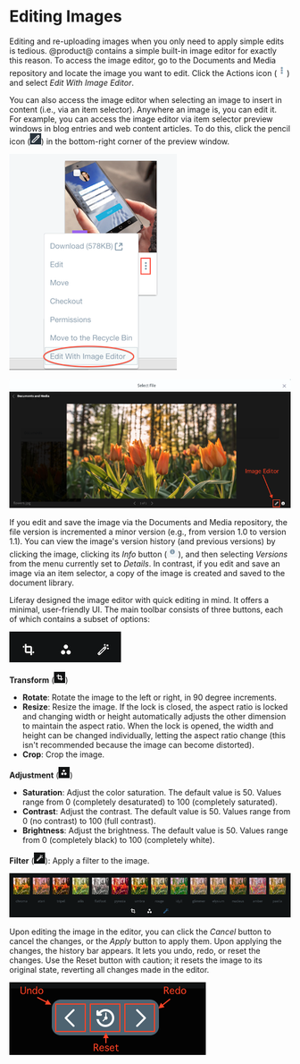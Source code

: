 # Editing Images [](id=editing-images)

Editing and re-uploading images when you only need to apply simple edits is 
tedious. @product@ contains a simple built-in image editor for exactly this 
reason. To access the image editor, go to the Documents and Media repository and 
locate the image you want to edit. Click the Actions icon 
(![Actions](../../../../images/icon-actions.png)) and select *Edit With Image 
Editor*. 

You can also access the image editor when selecting an image to insert in 
content (i.e., via an item selector). Anywhere an image is, you can edit it. For 
example, you can access the image editor via item selector preview windows in 
blog entries and web content articles. To do this, click the pencil icon 
(![Pencil](../../../../images/icon-edit-pencil.png)) in the bottom-right corner 
of the preview window. 

![Figure 1: You can access the image editor through the Documents and Media repository.](../../../../images/image-editor-docs-and-media.png)

![Figure 2: You can also access the image editor through the item selector preview window.](../../../../images/image-editor-preview-window.png)

If you edit and save the image via the Documents and Media repository, the file 
version is incremented a minor version (e.g., from version 1.0 to version 1.1). 
You can view the image's version history (and previous versions) by clicking the 
image, clicking its *Info* button 
(![**i**](../../../../images/icon-information.png)), and then selecting 
*Versions* from the menu currently set to *Details*. In contrast, if you edit 
and save an image via an item selector, a copy of the image is created and saved 
to the document library. 

Liferay designed the image editor with quick editing in mind. It offers a 
minimal, user-friendly UI. The main toolbar consists of three buttons, each of 
which contains a subset of options: 

![Figure 3: The image editor's UI is clear and to the point, offering only what you need.](../../../../images/image-editor-tools.png)

**Transform** (![Transform](../../../../images/icon-transform.png))

-   **Rotate**: Rotate the image to the left or right, in 90 degree increments.
-   **Resize**: Resize the image. If the lock is closed, the aspect ratio is 
    locked and changing width or height automatically adjusts the other 
    dimension to maintain the aspect ratio. When the lock is opened, the width 
    and height can be changed individually, letting the aspect ratio change 
    (this isn't recommended because the image can become distorted). 
-   **Crop**: Crop the image. 

**Adjustment** (![Adjustment](../../../../images/icon-adjustment.png))

-   **Saturation**: Adjust the color saturation. The default value is 50. Values 
    range from 0 (completely desaturated) to 100 (completely saturated). 
-   **Contrast**: Adjust the contrast. The default value is 50. Values range 
    from 0 (no contrast) to 100 (full contrast). 
-   **Brightness**: Adjust the brightness. The default value is 50. Values range 
    from 0 (completely black) to 100 (completely white). 

**Filter** (![Wand](../../../../images/icon-wand.png)): Apply a filter to the 
image.

![Figure 4: Select from a set of preset image filters.](../../../../images/image-editor-filters.png)

Upon editing the image in the editor, you can click the *Cancel* button to 
cancel the changes, or the *Apply* button to apply them. Upon applying the 
changes, the history bar appears. It lets you undo, redo, or reset the changes. 
Use the Reset button with caution; it resets the image to its original state, 
reverting all changes made in the editor. 

![Figure 5: The history bar lets you undo, redo, and reset changes.](../../../../images/image-editor-history-bar.png)

